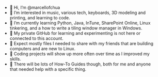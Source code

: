 - 👋 Hi, I’m @marcellofchua
- 👀 I’m interested in music, various tech, keyboards, 3D modeling and printing, and learning to code.
- 🌱 I’m currently learning Python, Java, InTune, SharePoint Online, Linux tinkering, and a how to write a tiling window manager in Windows.
- 🚧 My private GitHub for learning and experimenting is not here or connected to this account.
- 🚧 Expect mostly files I needed to share with my friends that are building computers and are new to Linux.
- 🚧 Coding projects will show up more often over time as I improved my skills.
- 🚧 There will be lots of How-To Guides though, both for me and anyone that needed help with a specific thing.
